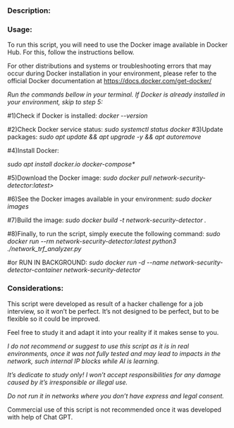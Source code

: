 <h3>Description:</h3>


<h3>Usage:</h3>

To run this script, you will need to use the Docker image available in Docker Hub. For this, follow the instructions bellow.

For other distributions and systems or troubleshooting errors that may occur during Docker installation in your environment, please refer to the official Docker documentation at https://docs.docker.com/get-docker/


*Run the commands bellow in your terminal. If Docker is already installed in your environment, skip to step 5:*


#1)Check if Docker is installed: 
*docker --version*

#2)Check Docker service status: 
*sudo systemctl status docker*
#3)Update packages: 
*sudo apt update && apt upgrade -y && apt autoremove*

#4)Install Docker: 
<p style="font-style:italic;">sudo apt install docker.io docker-compose*

#5)Download the Docker image:
*sudo docker pull network-security-detector:latest>*

#6)See the Docker images available in your environment: 
*sudo docker images*

#7)Build the image:
*sudo docker build -t network-security-detector .*

#8)Finally, to run the script, simply execute the following command:
*sudo docker run --rm network-security-detector:latest python3 ./network_trf_analyzer.py*


#or RUN IN BACKGROUND:
*sudo docker run -d --name network-security-detector-container network-security-detector*


<h3>Considerations:</h3>

This script were developed as result of a hacker challenge for a job interview, so it won’t be perfect. It’s not designed to be perfect, but to be flexible so it could be improved. 

Feel free to study it and adapt it into your reality if it makes sense to you.

*I do not recommend or suggest to use this script as it is in real environments, once it was not fully tested and may lead to impacts in the network, such internal IP blocks while AI is learning.*

*It’s dedicate to study only! I won’t accept responsibilities for any damage caused  by it’s irresponsible or illegal use.*

*Do not run it in networks where you don’t have express and legal consent.*

Commercial use of this script is not recommended once it was developed with help of Chat GPT.
